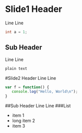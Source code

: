 Slide1 Header
=============
Line
Line
```c
int a = 1;
```
Sub Header
----------
Line
Line
```c
plain text
```

#Slide2 Header
Line
Line
```js
var f = function() {
   console.log("Hello, World\n");
}
```
##Sub Header
Line
Line
###List
* item 1
* long item 2
* item 3
